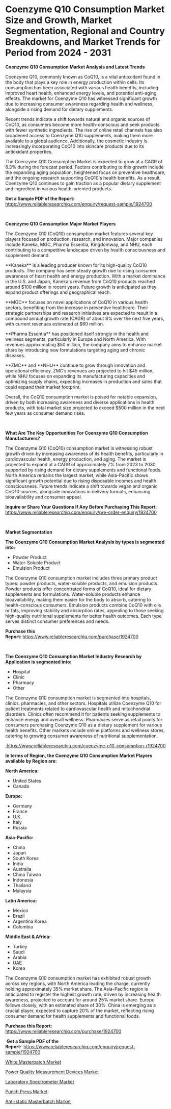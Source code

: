 <p><h1>Coenzyme Q10 Consumption Market Size and Growth, Market Segmentation, Regional and Country Breakdowns, and Market Trends for Period from 2024 -  2031</h1></p><p><strong>Coenzyme Q10 Consumption Market Analysis and Latest Trends</strong></p>
<p><p>Coenzyme Q10, commonly known as CoQ10, is a vital antioxidant found in the body that plays a key role in energy production within cells. Its consumption has been associated with various health benefits, including improved heart health, enhanced energy levels, and potential anti-aging effects. The market for Coenzyme Q10 has witnessed significant growth due to increasing consumer awareness regarding health and wellness, alongside a rising demand for dietary supplements.</p><p>Recent trends indicate a shift towards natural and organic sources of CoQ10, as consumers become more health-conscious and seek products with fewer synthetic ingredients. The rise of online retail channels has also broadened access to Coenzyme Q10 supplements, making them more available to a global audience. Additionally, the cosmetic industry is increasingly incorporating CoQ10 into skincare products due to its antioxidant properties.</p><p>The Coenzyme Q10 Consumption Market is expected to grow at a CAGR of 6.3% during the forecast period. Factors contributing to this growth include the expanding aging population, heightened focus on preventive healthcare, and the ongoing research supporting CoQ10's health benefits. As a result, Coenzyme Q10 continues to gain traction as a popular dietary supplement and ingredient in various health-oriented products.</p></p>
<p><strong>Get a Sample PDF of the Report:&nbsp;</strong> <a href="https://www.reliableresearchiq.com/enquiry/request-sample/1924700?utm_campaign=1461&utm_medium=2&utm_source=Github&utm_content=ia&utm_term=24102024&utm_id=coenzyme-q10-consumption">https://www.reliableresearchiq.com/enquiry/request-sample/1924700</a></p>
<p>&nbsp;</p>
<p><strong>Coenzyme Q10 Consumption Major Market Players</strong></p>
<p><p>The Coenzyme Q10 (CoQ10) consumption market features several key players focused on production, research, and innovation. Major companies include Kaneka, MGC, Pharma Essentia, Kingdomway, and NHU, each contributing to a competitive landscape driven by health consciousness and supplement demand.</p><p>**Kaneka** is a leading producer known for its high-quality CoQ10 products. The company has seen steady growth due to rising consumer awareness of heart health and energy production. With a market dominance in the U.S. and Japan, Kaneka's revenue from CoQ10 products reached around $100 million in recent years. Future growth is anticipated as they expand product offerings and geographical reach.</p><p>**MGC** focuses on novel applications of CoQ10 in various health sectors, benefiting from the increase in preventive healthcare. Their strategic partnerships and research initiatives are expected to result in a compound annual growth rate (CAGR) of about 8% over the next five years, with current revenues estimated at $60 million.</p><p>**Pharma Essentia** has positioned itself strongly in the health and wellness segments, particularly in Europe and North America. With revenues approximating $50 million, the company aims to enhance market share by introducing new formulations targeting aging and chronic diseases.</p><p>**ZMC** and **NHU** continue to grow through innovation and operational efficiency. ZMC’s revenues are projected to hit $45 million, while NHU focuses on expanding its manufacturing capacities and optimizing supply chains, expecting increases in production and sales that could expand their market footprint.</p><p>Overall, the CoQ10 consumption market is poised for notable expansion, driven by both increasing awareness and diverse applications in health products, with total market size projected to exceed $500 million in the next few years as consumer demand rises.</p></p>
<p>&nbsp;</p>
<p><strong>What Are The Key Opportunities For Coenzyme Q10 Consumption Manufacturers?</strong></p>
<p><p>The Coenzyme Q10 (CoQ10) consumption market is witnessing robust growth driven by increasing awareness of its health benefits, particularly in cardiovascular health, energy production, and aging. The market is projected to expand at a CAGR of approximately 7% from 2023 to 2030, supported by rising demand for dietary supplements and functional foods. North America remains the largest market, while Asia-Pacific shows significant growth potential due to rising disposable incomes and health consciousness. Future trends indicate a shift towards vegan and organic CoQ10 sources, alongside innovations in delivery formats, enhancing bioavailability and consumer appeal.</p></p>
<p><strong>Inquire or Share Your Questions If Any Before Purchasing This Report:</strong> <a href="https://www.reliableresearchiq.com/enquiry/pre-order-enquiry/1924700?utm_campaign=1461&utm_medium=2&utm_source=Github&utm_content=ia&utm_term=24102024&utm_id=coenzyme-q10-consumption">https://www.reliableresearchiq.com/enquiry/pre-order-enquiry/1924700</a></p>
<p>&nbsp;</p>
<p><strong>Market Segmentation</strong></p>
<p><strong>The Coenzyme Q10 Consumption Market Analysis by types is segmented into:</strong></p>
<p><ul><li>Powder Product</li><li>Water-Soluble Product</li><li>Emulsion Product</li></ul></p>
<p><p>The Coenzyme Q10 consumption market includes three primary product types: powder products, water-soluble products, and emulsion products. Powder products offer concentrated forms of CoQ10, ideal for dietary supplements and formulations. Water-soluble products enhance bioavailability, making them easier for the body to absorb, catering to health-conscious consumers. Emulsion products combine CoQ10 with oils or fats, improving stability and absorption rates, appealing to those seeking high-quality nutritional supplements for better health outcomes. Each type serves distinct consumer preferences and needs.</p></p>
<p><strong>Purchase this Report:&nbsp;</strong><a href="https://www.reliableresearchiq.com/purchase/1924700?utm_campaign=1461&utm_medium=2&utm_source=Github&utm_content=ia&utm_term=24102024&utm_id=coenzyme-q10-consumption">https://www.reliableresearchiq.com/purchase/1924700</a></p>
<p>&nbsp;</p>
<p><strong>The Coenzyme Q10 Consumption Market Industry Research by Application is segmented into:</strong></p>
<p><ul><li>Hospital</li><li>Clinic</li><li>Pharmacy</li><li>Other</li></ul></p>
<p><p>The Coenzyme Q10 consumption market is segmented into hospitals, clinics, pharmacies, and other sectors. Hospitals utilize Coenzyme Q10 for patient treatments related to cardiovascular health and mitochondrial disorders. Clinics often recommend it for patients seeking supplements to enhance energy and overall wellness. Pharmacies serve as retail points for consumers purchasing Coenzyme Q10 as a dietary supplement for various health benefits. Other markets include online platforms and wellness stores, catering to growing consumer awareness of nutritional supplementation.</p></p>
<p><a href="https://www.reliableresearchiq.com/coenzyme-q10-consumption-r1924700?utm_campaign=1461&utm_medium=2&utm_source=Github&utm_content=ia&utm_term=24102024&utm_id=coenzyme-q10-consumption">&nbsp;https://www.reliableresearchiq.com/coenzyme-q10-consumption-r1924700</a></p>
<p><strong>In terms of Region, the Coenzyme Q10 Consumption Market Players available by Region are:</strong></p>
<p>
    <p> <strong> North America: </strong>
        <ul>
            <li>United States</li>
            <li>Canada</li>
        </ul>
        </p> 
    <p> <strong> Europe: </strong>
        <ul>
            <li>Germany</li>
            <li>France</li>
            <li>U.K.</li>
            <li>Italy</li>
            <li>Russia</li>
        </ul>
        </p> 
    <p> <strong> Asia-Pacific: </strong>
        <ul>
            <li>China</li>
            <li>Japan</li>
            <li>South Korea</li>
            <li>India</li>
            <li>Australia</li>
            <li>China Taiwan</li>
            <li>Indonesia</li>
            <li>Thailand</li>
            <li>Malaysia</li>
        </ul>
        </p> 
    <p> <strong> Latin America: </strong>
        <ul>
            <li>Mexico</li>
            <li>Brazil</li>
            <li>Argentina Korea</li>
            <li>Colombia</li>
        </ul>
        </p> 
    <p> <strong> Middle East & Africa: </strong>
        <ul>
            <li>Turkey</li>
            <li>Saudi</li>
            <li>Arabia</li>
            <li>UAE</li>
            <li>Korea</li>
        </ul>
    </p>
    </p>
<p><p>The Coenzyme Q10 consumption market has exhibited robust growth across key regions, with North America leading the charge, currently holding approximately 35% market share. The Asia-Pacific region is anticipated to register the highest growth rate, driven by increasing health awareness, projected to account for around 25% market share. Europe follows closely, with an estimated share of 30%. China is emerging as a crucial player, expected to capture 20% of the market, reflecting rising consumer demand for health supplements and functional foods.</p></p>
<p><strong>Purchase this Report: </strong><a href="https://www.reliableresearchiq.com/purchase/1924700?utm_campaign=1461&utm_medium=2&utm_source=Github&utm_content=ia&utm_term=24102024&utm_id=coenzyme-q10-consumption">https://www.reliableresearchiq.com/purchase/1924700</a></p>
<p>&nbsp;<strong>Get a Sample PDF of the Report:&nbsp;&nbsp;</strong><a href="https://www.reliableresearchiq.com/enquiry/request-sample/1924700?utm_campaign=1461&utm_medium=2&utm_source=Github&utm_content=ia&utm_term=24102024&utm_id=coenzyme-q10-consumption">https://www.reliableresearchiq.com/enquiry/request-sample/1924700</a></p>
<p><strong></strong></p>
<p><p><a href="https://github.com/dave2as/Market-Research-Report-List-1/blob/main/white-masterbatch-market.md?utm_campaign=1461&utm_medium=2&utm_source=Github&utm_content=ia&utm_term=24102024&utm_id=coenzyme-q10-consumption">White Masterbatch Market</a></p><p><a href="https://issuu.com/reportprime-2/docs/power-quality-measurement-devices-m_fd8ef984445b15?utm_campaign=1461&utm_medium=2&utm_source=Github&utm_content=ia&utm_term=24102024&utm_id=coenzyme-q10-consumption">Power Quality Measurement Devices Market</a></p><p><a href="https://www.linkedin.com/pulse/emerging-laboratory-spectrometer-market-opportunities-analysis-vqtxf?utm_campaign=1461&utm_medium=2&utm_source=Github&utm_content=ia&utm_term=24102024&utm_id=coenzyme-q10-consumption">Laboratory Spectrometer Market</a></p><p><a href="https://issuu.com/reportprime-2/docs/punch-press-market-size-2030.pptx_c1c11bffaa2251?utm_campaign=1461&utm_medium=2&utm_source=Github&utm_content=ia&utm_term=24102024&utm_id=coenzyme-q10-consumption">Punch Press Market</a></p><p><a href="https://github.com/seemagartingsvo/Market-Research-Report-List-1/blob/main/anti-static-masterbatch-market.md?utm_campaign=1461&utm_medium=2&utm_source=Github&utm_content=ia&utm_term=24102024&utm_id=coenzyme-q10-consumption">Anti-static Masterbatch Market</a></p></p>